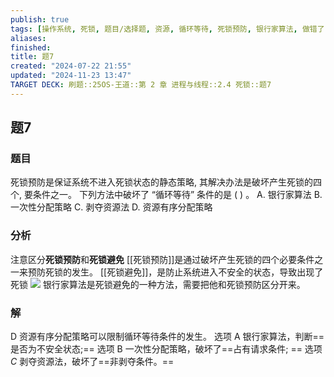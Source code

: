 ```yaml
---
publish: true
tags: [操作系统, 死锁, 题目/选择题, 资源, 循环等待, 死锁预防, 银行家算法, 做错了]
aliases: 
finished: 
title: 题7
created: "2024-07-22 21:55"
updated: "2024-11-23 13:47"
TARGET DECK: 刷题::25OS-王道::第 2 章 进程与线程::2.4 死锁::题7
---
```


## 题7
### 题目
死锁预防是保证系统不进入死锁状态的静态策略, 其解决办法是破坏产生死锁的四个, 要条件之一。
下列方法中破坏了 “循环等待” 条件的是 ( ) 。
A. 银行家算法 
B. 一次性分配策略
C. 剥夺资源法 
D. 资源有序分配策略
### 分析
注意区分**死锁预防**和**死锁避免**
[[死锁预防]]是通过破坏产生死锁的四个必要条件之一来预防死锁的发生。
[[死锁避免]]，是防止系统进入不安全的状态，导致出现了死锁
![](https://img-blog.csdnimg.cn/img_convert/15381327f10ac0f82c13909a267e77ab.png)
银行家算法是死锁避免的一种方法，需要把他和死锁预防区分开来。
### 解
D
资源有序分配策略可以限制循环等待条件的发生。
选项 A 银行家算法，判断==是否为不安全状态;== 
选项 B 一次性分配策略，破坏了==占有请求条件; ==
选项 $C$ 剥夺资源法，破坏了==非剥夺条件。==
<!--ID: 1726757883373-->

